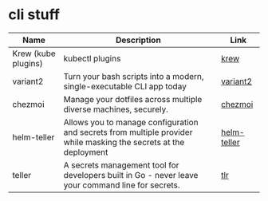 # cli stuff



|        Name         |                                                    Description                                                    |                           Link                            |
| ------------------- | ----------------------------------------------------------------------------------------------------------------- | --------------------------------------------------------- |
| Krew (kube plugins) | kubectl plugins                                                                                                   | [krew](https://krew.sigs.k8s.io/plugins/)                 |
| variant2            | Turn your bash scripts into a modern, single-executable CLI app today                                             | [variant2](https://github.com/mumoshu/variant2)           |
| chezmoi             | Manage your dotfiles across multiple diverse machines, securely.                                                  | [chezmoi](https://www.chezmoi.io/)                        |
| helm-teller         | Allows you to manage configuration and secrets from multiple provider while masking the secrets at the deployment | [helm-teller](https://github.com/SpectralOps/helm-teller) |
| teller              | A secrets management tool for developers built in Go - never leave your command line for secrets.                 | [tlr](https://github.com/SpectralOps/teller)              |
